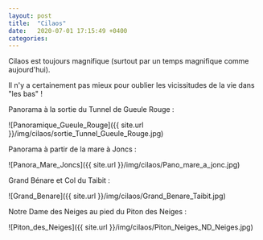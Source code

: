```yaml
---
layout: post
title:  "Cilaos"
date:   2020-07-01 17:15:49 +0400
categories: 
---
```



Cilaos est toujours magnifique (surtout par un temps magnifique comme aujourd'hui). 

Il n'y a certainement pas mieux pour oublier les vicissitudes de la vie dans "les bas"  !

Panorama à la sortie du Tunnel de Gueule Rouge :

![Panoramique_Gueule_Rouge]({{ site.url }}/img/cilaos/sortie_Tunnel_Gueule_Rouge.jpg)

Panorama à partir de la mare à Joncs :

![Panora_Mare_Joncs]({{ site.url }}/img/cilaos/Pano_mare_a_jonc.jpg)

Grand Bénare et Col du Taibit :

![Grand_Benare]({{ site.url }}/img/cilaos/Grand_Benare_Taibit.jpg)

Notre Dame des Neiges au pied du Piton des Neiges :

![Piton_des_Neiges]({{ site.url }}/img/cilaos/Piton_Neiges_ND_Neiges.jpg)
